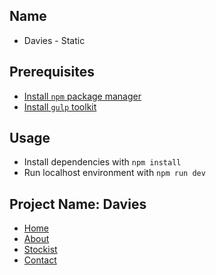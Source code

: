 ## Name
* Davies - Static

## Prerequisites
* [Install `npm` package manager](https://www.npmjs.com/package/npm-install)
* [Install `gulp` toolkit](https://www.npmjs.com/package/gulp-install)

## Usage
* Install dependencies with `npm install`
* Run localhost environment with `npm run dev`

## Project Name: Davies
* [Home](https://petschoice-owen.github.io/davies-static/index.html)
* [About](https://petschoice-owen.github.io/davies-static/about.html)
* [Stockist](https://petschoice-owen.github.io/davies-static/stockist.html)
* [Contact](https://petschoice-owen.github.io/davies-static/contact.html)